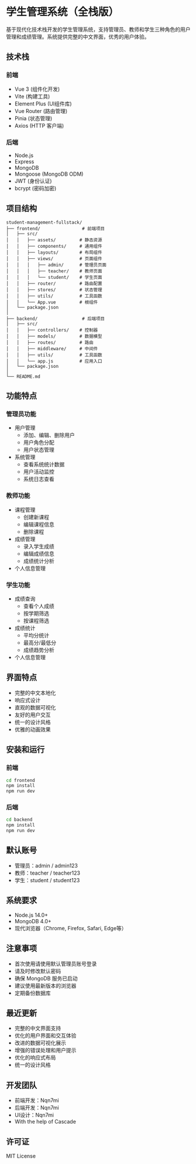 # 学生管理系统（全栈版）

基于现代化技术栈开发的学生管理系统，支持管理员、教师和学生三种角色的用户管理和成绩管理。系统提供完整的中文界面，优秀的用户体验。

## 技术栈

### 前端
- Vue 3 (组件化开发)
- Vite (构建工具)
- Element Plus (UI组件库)
- Vue Router (路由管理)
- Pinia (状态管理)
- Axios (HTTP 客户端)

### 后端
- Node.js
- Express
- MongoDB
- Mongoose (MongoDB ODM)
- JWT (身份认证)
- bcrypt (密码加密)

## 项目结构
```
student-management-fullstack/
├── frontend/                # 前端项目
│   ├── src/
│   │   ├── assets/         # 静态资源
│   │   ├── components/     # 通用组件
│   │   ├── layouts/        # 布局组件
│   │   ├── views/          # 页面组件
│   │   │   ├── admin/      # 管理员页面
│   │   │   ├── teacher/    # 教师页面
│   │   │   └── student/    # 学生页面
│   │   ├── router/         # 路由配置
│   │   ├── stores/         # 状态管理
│   │   ├── utils/          # 工具函数
│   │   └── App.vue         # 根组件
│   └── package.json
│
├── backend/                 # 后端项目
│   ├── src/
│   │   ├── controllers/    # 控制器
│   │   ├── models/         # 数据模型
│   │   ├── routes/         # 路由
│   │   ├── middleware/     # 中间件
│   │   ├── utils/          # 工具函数
│   │   └── app.js          # 应用入口
│   └── package.json
│
└── README.md
```

## 功能特点

### 管理员功能
- 用户管理
  - 添加、编辑、删除用户
  - 用户角色分配
  - 用户状态管理
- 系统管理
  - 查看系统统计数据
  - 用户活动监控
  - 系统日志查看

### 教师功能
- 课程管理
  - 创建新课程
  - 编辑课程信息
  - 删除课程
- 成绩管理
  - 录入学生成绩
  - 编辑成绩信息
  - 成绩统计分析
- 个人信息管理

### 学生功能
- 成绩查询
  - 查看个人成绩
  - 按学期筛选
  - 按课程筛选
- 成绩统计
  - 平均分统计
  - 最高分/最低分
  - 成绩趋势分析
- 个人信息管理

## 界面特点
- 完整的中文本地化
- 响应式设计
- 直观的数据可视化
- 友好的用户交互
- 统一的设计风格
- 优雅的动画效果

## 安装和运行

### 前端
```bash
cd frontend
npm install
npm run dev
```

### 后端
```bash
cd backend
npm install
npm run dev
```

## 默认账号
- 管理员：admin / admin123
- 教师：teacher / teacher123
- 学生：student / student123

## 系统要求
- Node.js 14.0+
- MongoDB 4.0+
- 现代浏览器（Chrome, Firefox, Safari, Edge等）

## 注意事项
- 首次使用请使用默认管理员账号登录
- 请及时修改默认密码
- 确保 MongoDB 服务已启动
- 建议使用最新版本的浏览器
- 定期备份数据库

## 最近更新
- 完整的中文界面支持
- 优化的用户界面和交互体验
- 改进的数据可视化展示
- 增强的错误处理和用户提示
- 优化的响应式布局
- 统一的设计风格

## 开发团队
- 前端开发：Nqn7mi
- 后端开发：Nqn7mi
- UI设计：Nqn7mi
- With the help of Cascade

## 许可证
MIT License
